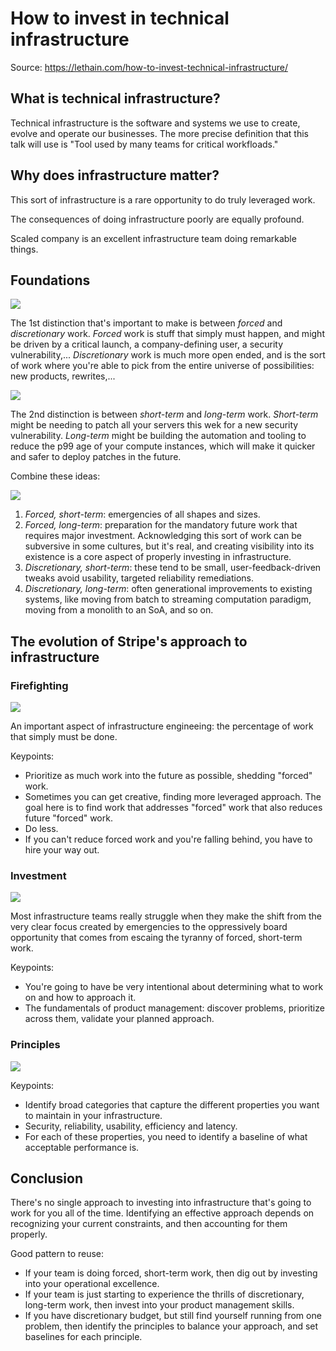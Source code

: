 # How to invest in technical infrastructure

Source: <https://lethain.com/how-to-invest-technical-infrastructure/>

## What is technical infrastructure?

Technical infrastructure is the software and systems we use to create, evolve and operate our businesses. The more precise definition that this talk will use is "Tool used by many teams for critical workfloads."

## Why does infrastructure matter?

This sort of infrastructure is a rare opportunity to do truly leveraged work.

The consequences of doing infrastructure poorly are equally profound.

Scaled company is an excellent infrastructure team doing remarkable things.

## Foundations

![](https://lethain.com/static/blog/2019/ti-forced-disc.png)

The 1st distinction that's important to make is between _forced_ and _discretionary_ work. _Forced_ work is stuff that simply must happen, and might be driven by a critical launch, a company-defining user, a security vulnerability,... _Discretionary_ work is much more open ended, and is the sort of work where you're able to pick from the entire universe of possibilities: new products, rewrites,...

![](https://lethain.com/static/blog/2019/ti-short-long.png)

The 2nd distinction is between _short-term_ and _long-term_ work. _Short-term_ might be needing to patch all your servers this wek for a new security vulnerability. _Long-term_ might be building the automation and tooling to reduce the p99 age of your compute instances, which will make it quicker and safer to deploy patches in the future.

Combine these ideas:

![](https://lethain.com/static/blog/2019/ti-full-grid.png)

1. _Forced, short-term_: emergencies of all shapes and sizes.
2. _Forced, long-term_: preparation for the mandatory future work that requires major investment. Acknowledging this sort of work can be subversive in some cultures, but it's real, and creating visibility into its existence is a core aspect of properly investing in infrastructure.
3. _Discretionary, short-term_: these tend to be small, user-feedback-driven tweaks avoid usability, targeted reliability remediations.
4. _Discretionary, long-term_: often generational improvements to existing systems, like moving from batch to streaming computation paradigm, moving from a monolith to an SoA, and so on.

## The evolution of Stripe's approach to infrastructure

### Firefighting

![](https://lethain.com/static/blog/2019/ti-grid-fire.png)

An important aspect of infrastructure engineeing: the percentage of work that simply must be done.

Keypoints:

- Prioritize as much work into the future as possible, shedding "forced" work.
- Sometimes you can get creative, finding more leveraged approach. The goal here is to find work that addresses "forced" work that also reduces future "forced" work.
- Do less.
- If you can't reduce forced work and you're falling behind, you have to hire your way out.

### Investment

![](https://lethain.com/static/blog/2019/ti-grid-research.png)

Most infrastructure teams really struggle when they make the shift from the very clear focus created by emergencies to the oppressively board opportunity that comes from escaing the tyranny of forced, short-term work.

Keypoints:

- You're going to have be very intentional about determining what to work on and how to approach it.
- The fundamentals of product management: discover problems, prioritize across them, validate your planned approach.

### Principles

![](https://lethain.com/static/blog/2019/ti-grid-good.png)

Keypoints:

- Identify broad categories that capture the different properties you want to maintain in your infrastructure.
- Security, reliability, usability, efficiency and latency.
- For each of these properties, you need to identify a baseline of what acceptable performance is.

## Conclusion

There's no single approach to investing into infrastructure that's going to work for you all of the time. Identifying an effective approach depends on recognizing your current constraints, and then accounting for them properly.

Good pattern to reuse:

- If your team is doing forced, short-term work, then dig out by investing into your operational excellence.
- If your team is just starting to experience the thrills of discretionary, long-term work, then invest into your product management skills.
- If you have discretionary budget, but still find yourself running from one problem, then identify the principles to balance your approach, and set baselines for each principle.
